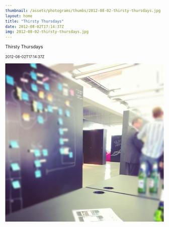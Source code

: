 ```yaml
---
thumbnail: /assets/photograms/thumbs/2012-08-02-thirsty-thursdays.jpg
layout: home
title: "Thirsty Thursdays"
date: 2012-08-02T17:14:37Z
img: 2012-08-02-thirsty-thursdays.jpg
---
```


Thirsty Thursdays

<small>2012-08-02T17:14:37Z</small>

![Thirsty Thursdays](/assets/photograms/original/2012-08-02-thirsty-thursdays.jpg)
